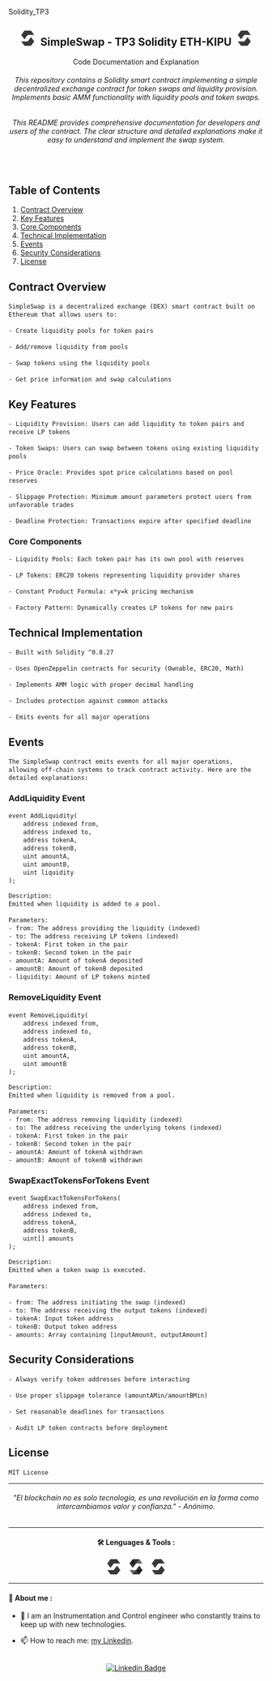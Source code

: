 <!--
**emito69/emito69** is a ✨ _special_ ✨ repository because its `README.md` (this file) appears on your GitHub profile.
Here are some ideas to get you started:
- 🔭 I’m currently working on ...
- 🌱 I’m currently learning ...
- 👯 I’m looking to collaborate on ...
- 🤔 I’m looking for help with ...
- 💬 Ask me about ...
- 📫 How to reach me: ...
- 😄 Pronouns: ...
- ⚡ Fun fact: ...

En el README de github no puedo añadir scrpits de java o css, tengo que trabajar directamente con atributos en html
-->

Solidity_TP3

<div id="header" align="center">
  <h2 align="center"> <img src="https://github.com/devicons/devicon/blob/master/icons/solidity/solidity-plain.svg" title="Solidity" alt="Solidity" height="30" width="40"/> SimpleSwap - TP3 Solidity ETH-KIPU <img src="https://github.com/devicons/devicon/blob/master/icons/solidity/solidity-plain.svg" title="Solidity" alt="Solidity" height="30" width="40"/> </h2>
  Code Documentation and Explanation
  <h6 align="center"> This repository contains a Solidity smart contract implementing a simple decentralized exchange contract for token swaps and liquidity provision. Implements basic AMM functionality with liquidity pools and token swaps.</h6>
  <h6 align="center"> This README provides comprehensive documentation for developers and users of the contract. The clear structure and detailed explanations make it easy to understand and implement the swap system.</h6>
  <br>
</div>

## Table of Contents
1. [Contract Overview](#contract-overview)
2. [Key Features](#key-features)
3. [Core Components](#core-components)
4. [Technical Implementation](#technical-implementation)
5. [Events](#events)
6. [Security Considerations](#security-considerations)
7. [License](#license)

## Contract Overview
```
SimpleSwap is a decentralized exchange (DEX) smart contract built on Ethereum that allows users to:

- Create liquidity pools for token pairs

- Add/remove liquidity from pools

- Swap tokens using the liquidity pools

- Get price information and swap calculations

```

## Key Features
```
- Liquidity Provision: Users can add liquidity to token pairs and receive LP tokens

- Token Swaps: Users can swap between tokens using existing liquidity pools

- Price Oracle: Provides spot price calculations based on pool reserves

- Slippage Protection: Minimum amount parameters protect users from unfavorable trades

- Deadline Protection: Transactions expire after specified deadline

```

### Core Components
```
- Liquidity Pools: Each token pair has its own pool with reserves

- LP Tokens: ERC20 tokens representing liquidity provider shares

- Constant Product Formula: x*y=k pricing mechanism

- Factory Pattern: Dynamically creates LP tokens for new pairs

```

## Technical Implementation
```
- Built with Solidity ^0.8.27

- Uses OpenZeppelin contracts for security (Ownable, ERC20, Math)

- Implements AMM logic with proper decimal handling

- Includes protection against common attacks

- Emits events for all major operations

```

## Events
```
The SimpleSwap contract emits events for all major operations, allowing off-chain systems to track contract activity. Here are the detailed explanations:
```
### AddLiquidity Event
```solidity
event AddLiquidity(
    address indexed from,
    address indexed to,
    address tokenA,
    address tokenB,
    uint amountA,
    uint amountB,
    uint liquidity
);
```
```
Description:
Emitted when liquidity is added to a pool.

Parameters:
- from: The address providing the liquidity (indexed)
- to: The address receiving LP tokens (indexed)
- tokenA: First token in the pair
- tokenB: Second token in the pair
- amountA: Amount of tokenA deposited
- amountB: Amount of tokenB deposited
- liquidity: Amount of LP tokens minted
```

### RemoveLiquidity Event
```solidity
event RemoveLiquidity(
    address indexed from,
    address indexed to,
    address tokenA,
    address tokenB,
    uint amountA,
    uint amountB
);
```
```
Description:
Emitted when liquidity is removed from a pool.

Parameters:
- from: The address removing liquidity (indexed)
- to: The address receiving the underlying tokens (indexed)
- tokenA: First token in the pair
- tokenB: Second token in the pair
- amountA: Amount of tokenA withdrawn
- amountB: Amount of tokenB withdrawn
```

### SwapExactTokensForTokens Event
```solidity
event SwapExactTokensForTokens(
    address indexed from,
    address indexed to,
    address tokenA,
    address tokenB,
    uint[] amounts
);
```
```
Description:
Emitted when a token swap is executed.

Parameters:

- from: The address initiating the swap (indexed)
- to: The address receiving the output tokens (indexed)
- tokenA: Input token address
- tokenB: Output token address
- amounts: Array containing [inputAmount, outputAmount]
```

## Security Considerations

```
- Always verify token addresses before interacting

- Use proper slippage tolerance (amountAMin/amountBMin)

- Set reasonable deadlines for transactions

- Audit LP token contracts before deployment
```

## License

```
MIT License
```

<hr>
<h6 align="center"> "El blockchain no es solo tecnología, es una revolución en la forma como intercambiamos valor y confianza." - Anónimo.</h6>




<hr>
<div align="center">
 <h4> 🛠 Lenguages & Tools : </h4>
  <img src="https://github.com/devicons/devicon/blob/master/icons/solidity/solidity-plain.svg" title="Solidity" alt="Solidity" height="30" width="40"/>
  <img src="https://github.com/devicons/devicon/blob/master/icons/solidity/solidity-original.svg" title="Solidity" alt="Solidity" height="30" width="40"/>
  <img src="https://github.com/devicons/devicon/blob/master/icons/solidity/solidity-plain.svg" title="Solidity" alt="Solidity" height="30" width="40"/>
  <br>
</div>

<hr>
 <h4> 🔭 About me : </h4>

- 📝  I am an Instrumentation and Control engineer who constantly trains to keep up with new technologies.

- 📫 How to reach me: [my Linkedin](https://www.linkedin.com/in/emiliano-alvarez-a6677b1b4).

<br>
<div id="badges" align="center">
    <a href="https://www.linkedin.com/in/emiliano-alvarez-a6677b1b4/">
        <img src="https://img.shields.io/badge/LinkedIn-0077B5?style=for-the-badge&logo=linkedin&logoColor=white" alt="Linkedin Badge"  style="max-width: 100%;">
    </a> 
</div>
<br>
</div>

